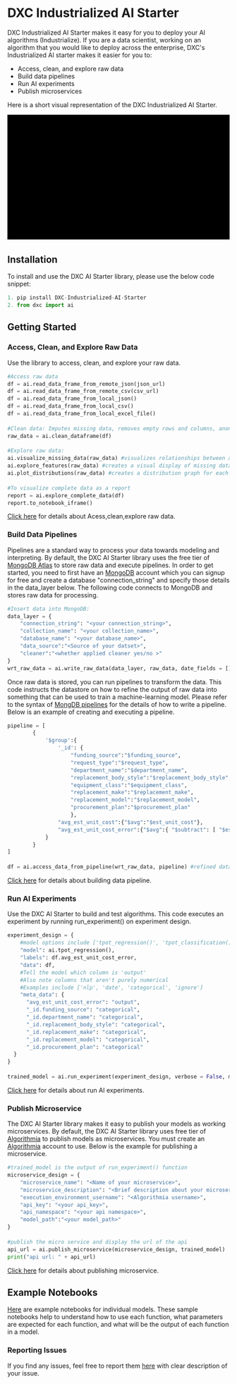 # DXC Industrialized AI Starter

DXC Industrialized AI Starter makes it easy for you to deploy your AI algorithms (Industrialize). If you are a data scientist, working on an algorithm that you would like to deploy across the enterprise, DXC's Industrialized AI starter makes it easier for you to:

- Access, clean, and explore raw data
- Build data pipelines
- Run AI experiments
- Publish microservices

Here is a short visual representation of the DXC Industrialized AI Starter.

![Animation](img/Industrialized_AI_Animation.gif)

## Installation

To install and use the DXC AI Starter library, please use the below code snippet:
```python
1. pip install DXC-Industrialized-AI-Starter
2. from dxc import ai
```

## Getting Started

### Access, Clean, and Explore Raw Data

Use the library to access, clean, and explore your raw data.

``` python
#Access raw data
df = ai.read_data_frame_from_remote_json(json_url)
df = ai.read_data_frame_from_remote_csv(csv_url)
df = ai.read_data_frame_from_local_json()
df = ai.read_data_frame_from_local_csv()
df = ai.read_data_frame_from_local_excel_file()

#Clean data: Imputes missing data, removes empty rows and columns, anonymizes text.
raw_data = ai.clean_dataframe(df)

#Explore raw data:
ai.visualize_missing_data(raw_data) #visualizes relationships between all features in data.
ai.explore_features(raw_data) #creates a visual display of missing data.
ai.plot_distributions(raw_data) #creates a distribution graph for each column.

#To visualize complete data as a report
report = ai.explore_complete_data(df)
report.to_notebook_iframe()
```
[Click here](https://dxc-technology.github.io/DXC-Industrialized-AI-Starter/access_clean/) for details about Acess,clean,explore raw data.
### Build Data Pipelines

Pipelines are a standard way to process your data towards modeling and interpreting. By default, the DXC AI Starter library uses the free tier of [MongoDB Atlas](https://account.mongodb.com/account/register) to store raw data and execute pipelines. In order to get started, you need to first have an  <a href= "https://account.mongodb.com/account/register" target="_blank">MongoDB</a> account which you can signup for free and create a database "connection_string" and specify those details in the data_layer below. The following code connects to MongoDB and stores raw data for processing.


```python
#Insert data into MongoDB:
data_layer = {
    "connection_string": "<your connection_string>",
    "collection_name": "<your collection_name>",
    "database_name": "<your database_name>",
    "data_source":"<Source of your datset>",
    "cleaner":"<whether applied cleaner yes/no >"
}
wrt_raw_data = ai.write_raw_data(data_layer, raw_data, date_fields = [])
```
Once raw data is stored, you can run pipelines to transform the data. This code instructs the datastore on how to refine the output of raw data into something that can be used to train a machine-learning model. Please refer to the syntax of [MongDB pipelines](https://docs.mongodb.com/manual/core/aggregation-pipeline/) for the details of how to write a pipeline. Below is an example of creating and executing a pipeline.
```python
pipeline = [
        {
            '$group':{
                '_id': {
                    "funding_source":"$funding_source",
                    "request_type":"$request_type",
                    "department_name":"$department_name",
                    "replacement_body_style":"$replacement_body_style",
                    "equipment_class":"$equipment_class",
                    "replacement_make":"$replacement_make",
                    "replacement_model":"$replacement_model",
                    "procurement_plan":"$procurement_plan"
                    },
                "avg_est_unit_cost":{"$avg":"$est_unit_cost"},
                "avg_est_unit_cost_error":{"$avg":{ "$subtract": [ "$est_unit_cost", "$actual_unit_cost" ] }}
            }
        }
]

df = ai.access_data_from_pipeline(wrt_raw_data, pipeline) #refined data will be stored in pandas dataframe.
```
<a href= "https://dxc-technology.github.io/DXC-Industrialized-AI-Starter/data_pipeline/" target="_blank">Click here</a> for details about building data pipeline.

### Run AI Experiments

Use the DXC AI Starter to build and test algorithms. This code executes an experiment by running run_experiment() on experiment design.

```python
experiment_design = {
    #model options include ['tpot_regression()', 'tpot_classification()', 'timeseries']
    "model": ai.tpot_regression(),
    "labels": df.avg_est_unit_cost_error,
    "data": df,
    #Tell the model which column is 'output'
    #Also note columns that aren't purely numerical
    #Examples include ['nlp', 'date', 'categorical', 'ignore']
    "meta_data": {
      "avg_est_unit_cost_error": "output",
      "_id.funding_source": "categorical",
      "_id.department_name": "categorical",
      "_id.replacement_body_style": "categorical",
      "_id.replacement_make": "categorical",
      "_id.replacement_model": "categorical",
      "_id.procurement_plan": "categorical"
  }
}

trained_model = ai.run_experiment(experiment_design, verbose = False, max_time_mins = 5, max_eval_time_mins = 0.04, config_dict = None, warm_start = False, export_pipeline = True, scoring = None)
```
 [Click here](https://dxc-technology.github.io/DXC-Industrialized-AI-Starter/experiment/) for details about run AI experiments.

### Publish Microservice

The DXC AI Starter library makes it easy to publish your models as working microservices. By default, the DXC AI Starter library uses  free tier of [Algorithmia](https://algorithmia.com/signup) to publish models as microservices. You must create an [Algorithmia](https://algorithmia.com/signup)  account to use. Below is the example for publishing a microservice.
```python
#trained_model is the output of run_experiment() function
microservice_design = {
    "microservice_name": "<Name of your microservice>",
    "microservice_description": "<Brief description about your microservice>",
    "execution_environment_username": "<Algorithmia username>",
    "api_key": "<your api_key>",
    "api_namespace": "<your api namespace>",   
    "model_path":"<your model_path>"
}

#publish the micro service and display the url of the api
api_url = ai.publish_microservice(microservice_design, trained_model)
print("api url: " + api_url)
```
 [Click here](https://dxc-technology.github.io/DXC-Industrialized-AI-Starter/publish_microservice/) for details about publishing microservice.

## Example Notebooks

<a href="https://nbviewer.jupyter.org/github/dxc-technology/DXC-Industrialized-AI-Starter/tree/c58754247060262ac0949396e48f71861cb79d4e/Examples/" target="_blank">Here</a> are example notebooks for individual models. These sample notebooks help to understand how to use each function, what parameters are expected for each function, and what will be the output of each function in a model.


### Reporting Issues
If you find any issues, feel free to report them <a href="https://github.com/dxc-technology/DXC-Industrialized-AI-Starter/issues" target="_blank">here</a> with clear description of your issue.
